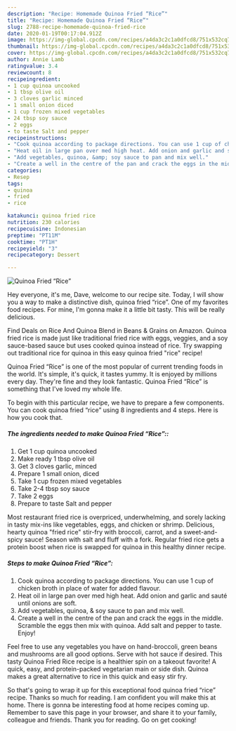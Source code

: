 ```yaml
---
description: "Recipe: Homemade Quinoa Fried “Rice”"
title: "Recipe: Homemade Quinoa Fried “Rice”"
slug: 2788-recipe-homemade-quinoa-fried-rice
date: 2020-01-19T00:17:04.912Z
image: https://img-global.cpcdn.com/recipes/a4da3c2c1a0dfcd8/751x532cq70/quinoa-fried-rice-recipe-main-photo.jpg
thumbnail: https://img-global.cpcdn.com/recipes/a4da3c2c1a0dfcd8/751x532cq70/quinoa-fried-rice-recipe-main-photo.jpg
cover: https://img-global.cpcdn.com/recipes/a4da3c2c1a0dfcd8/751x532cq70/quinoa-fried-rice-recipe-main-photo.jpg
author: Annie Lamb
ratingvalue: 3.4
reviewcount: 8
recipeingredient:
- 1 cup quinoa uncooked
- 1 tbsp olive oil
- 3 cloves garlic minced
- 1 small onion diced
- 1 cup frozen mixed vegetables
- 24 tbsp soy sauce
- 2 eggs
- to taste Salt and pepper
recipeinstructions:
- "Cook quinoa according to package directions. You can use 1 cup of chicken broth in place of water for added flavour."
- "Heat oil in large pan over med high heat. Add onion and garlic and sauté until onions are soft."
- "Add vegetables, quinoa, &amp; soy sauce to pan and mix well."
- "Create a well in the centre of the pan and crack the eggs in the middle. Scramble the eggs then mix with quinoa. Add salt and pepper to taste. Enjoy!"
categories:
- Resep
tags:
- quinoa
- fried
- rice

katakunci: quinoa fried rice
nutrition: 230 calories
recipecuisine: Indonesian
preptime: "PT11M"
cooktime: "PT1H"
recipeyield: "3"
recipecategory: Dessert

---
```



![Quinoa Fried “Rice”](https://img-global.cpcdn.com/recipes/a4da3c2c1a0dfcd8/751x532cq70/quinoa-fried-rice-recipe-main-photo.jpg)

Hey everyone, it's me, Dave, welcome to our recipe site. Today, I will show you a way to make a distinctive dish, quinoa fried “rice”. One of my favorites food recipes. For mine, I'm gonna make it a little bit tasty. This will be really delicious.

Find Deals on Rice And Quinoa Blend in Beans &amp; Grains on Amazon. Quinoa fried rice is made just like traditional fried rice with eggs, veggies, and a soy sauce-based sauce but uses cooked quinoa instead of rice. Try swapping out traditional rice for quinoa in this easy quinoa fried &#34;rice&#34; recipe!

Quinoa Fried “Rice” is one of the most popular of current trending foods in the world. It's simple, it's quick, it tastes yummy. It is enjoyed by millions every day. They're fine and they look fantastic. Quinoa Fried “Rice” is something that I've loved my whole life.


To begin with this particular recipe, we have to prepare a few components. You can cook quinoa fried “rice” using 8 ingredients and 4 steps. Here is how you cook that.

##### The ingredients needed to make Quinoa Fried “Rice”::

1. Get 1 cup quinoa uncooked
1. Make ready 1 tbsp olive oil
1. Get 3 cloves garlic, minced
1. Prepare 1 small onion, diced
1. Take 1 cup frozen mixed vegetables
1. Take 2-4 tbsp soy sauce
1. Take 2 eggs
1. Prepare to taste Salt and pepper


Most restaurant fried rice is overpriced, underwhelming, and sorely lacking in tasty mix-ins like vegetables, eggs, and chicken or shrimp. Delicious, hearty quinoa &#34;fried rice&#34; stir-fry with broccoli, carrot, and a sweet-and-spicy sauce! Season with salt and fluff with a fork. Regular fried rice gets a protein boost when rice is swapped for quinoa in this healthy dinner recipe. 

##### Steps to make Quinoa Fried “Rice”:

1. Cook quinoa according to package directions. You can use 1 cup of chicken broth in place of water for added flavour.
1. Heat oil in large pan over med high heat. Add onion and garlic and sauté until onions are soft.
1. Add vegetables, quinoa, &amp; soy sauce to pan and mix well.
1. Create a well in the centre of the pan and crack the eggs in the middle. Scramble the eggs then mix with quinoa. Add salt and pepper to taste. Enjoy!


Feel free to use any vegetables you have on hand-broccoli, green beans and mushrooms are all good options. Serve with hot sauce if desired. This tasty Quinoa Fried Rice recipe is a healthier spin on a takeout favorite! A quick, easy, and protein-packed vegetarian main or side dish. Quinoa makes a great alternative to rice in this quick and easy stir fry. 

So that's going to wrap it up for this exceptional food quinoa fried “rice” recipe. Thanks so much for reading. I am confident you will make this at home. There is gonna be interesting food at home recipes coming up. Remember to save this page in your browser, and share it to your family, colleague and friends. Thank you for reading. Go on get cooking!
